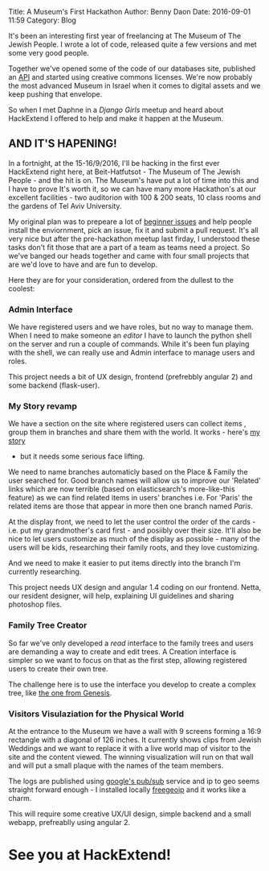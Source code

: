 Title: A Museum's First Hackathon
Author: Benny Daon
Date: 2016-09-01 11:59
Category: Blog

It's been an interesting first year of freelancing at The Museum of
The Jewish People.  I wrote a lot of code, released quite a few versions
and met some very good people.

Together we've opened some of the code of our databases site, published an
[API](http://devapi.dbs.bh.org.il/v1/docs) and started
using creative commons licenses. We're now probably the most advanced Museum
in Israel when it comes to digital assets and we keep pushing that envelope.

So when I met Daphne in a *Django Girls* meetup and heard about HackExtend
I offered to help and make it happen at the Museum.

## AND IT'S HAPENING!

In a fortnight, at the 15-16/9/2016, I'll be hacking in the first ever
HackExtend right here, at Beit-Hatfutsot - The Museum of The Jewish People - and the hit is on.  The Museum's have put a lot of time into this and I have to prove
It's worth it, so we can have many more Hackathon's at our excellent
facilities - two auditorion with 100 & 200 seats, 10 class rooms and the gardens
of Tel Aviv University.

My original plan was to prepeare a lot of [beginner issues](https://github.com/Beit-Hatfutsot/dbs-front/labels/beginner) and help people
install the enviornment, pick an issue, fix it and submit a pull request.
It's all very nice but after the pre-hackathon meetup last firday,
I understood these tasks don't fit those that are a part of a team as teams
need a project.  So we've banged our heads together and came with four small
projects that are we'd love to have and are fun to develop.

Here they are for your consideration,  ordered from the dullest to the coolest:

### Admin Interface

We have registered users and we have roles, but no way to manage them.
When I need to make someone an *editor* I have to launch the python shell on
the server and run a couple of commands.  While it's been fun playing with the
shell, we can really use and Admin interface to manage users and roles.

This project needs a bit of UX design, frontend (prefrebbly angular 2) and some
backend (flask-user).

### My Story revamp

We have a section on the site where registered users can collect items
, group them in branches and share them with the world. It works - 
here's [my story](http://test.dbs.bh.org.il/story/2e775e50cffbe657e7179569822f002b)
- but it needs some serious face lifting.

We need to name branches automaticly based on the Place & Family the user searched for.
Good branch names will allow us to improve our 'Related' links which are now
terrible (based on elasticsearch's more-like-this feature) as we can find
related items in users' branches i.e. For 'Paris' the related items are
those that appear in more then one branch named *Paris*.

At the display front, we need to let the user control the order of the
cards - i.e. put my grandmother's card first - and posiibly over their size.
It'll also be nice to let users customize as much of the display as possible -
many of the users will be kids, researching their family roots, and they
love customizing.

And we need to make it easier to put items directly into the branch I'm
currently researching.

This project needs UX design and angular 1.4 coding on our frontend.  Netta, our
resident designer, will help, explaining UI guidelines and sharing photoshop
files.

### Family Tree Creator

So far we've only developed a *read* interface to the family trees and users
are demanding a way to create and edit trees.  A Creation interface is simpler
so we want to focus on that as the first step, allowing registered users to 
create their own tree.

The challenge here is to use the interface you develop to create a complex tree,
like [the one from Genesis](https://he.wikipedia.org/wiki/%D7%AA%D7%91%D7%A0%D7%99%D7%AA:%D7%90%D7%99%D7%9C%D7%9F_%D7%99%D7%95%D7%97%D7%A1%D7%99%D7%9F_%D7%A9%D7%9C_%D7%93%D7%9E%D7%95%D7%99%D7%95%D7%AA_%D7%A1%D7%A4%D7%A8_%D7%91%D7%A8%D7%90%D7%A9%D7%99%D7%AA).

### Visitors Visulaziation for the Physical World

At the entrance to the Museum we have a wall with 9 screens forming a 16:9
rectangle with a diagonal of 126 inches.  It currently shows clips from Jewish
Weddings and we want to replace it with a live world map of visitor to the site
and the content viewed.  The winning visualization will run on that wall and
will put a small plaque with the names of the team members.

The logs are published using [google's pub/sub](https://cloud.google.com/pubsub/docs/overview) service and ip to geo seems straight forward enough -  I installed locally [freegeoip](https://github.com/fiorix/freegeoip) and it works like a charm.

This will require some creative UX/UI design, simple backend and a small webapp,
prefreablly using angular 2.

# See you at HackExtend!


